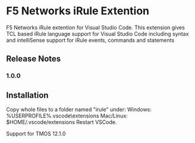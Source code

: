 # F5 Networks iRule Extention

F5 Networks iRule extention for Visual Studio Code. This extension gives TCL based iRule language support for Visual Studio Code including syntax and intelliSense support for iRule events, commands and statements

## Release Notes

### 1.0.0

## Installation

Copy whole files to a folder named "irule" under:
Windows: %USERPROFILE%\.vscode\extensions
Mac/Linux: $HOME/.vscode/extensions
Restart VSCode. 

Support for TMOS 12.1.0

